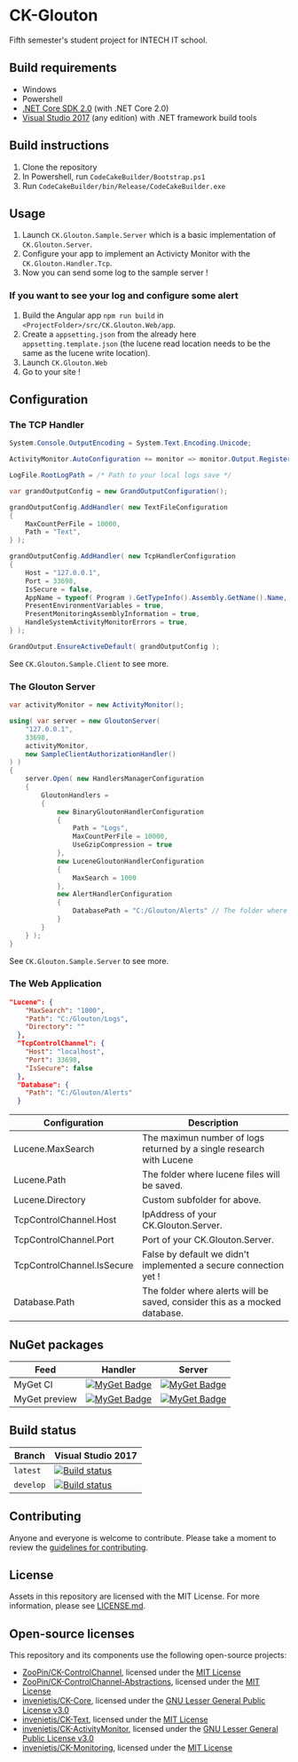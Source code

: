 # CK-Glouton

Fifth semester's student project for INTECH IT school.

## Build requirements

- Windows
- Powershell
- [.NET Core SDK 2.0](https://www.microsoft.com/net/download/core) (with .NET Core 2.0)
- [Visual Studio 2017](https://www.visualstudio.com/) (any edition) with .NET framework build tools

## Build instructions

1. Clone the repository
1. In Powershell, run `CodeCakeBuilder/Bootstrap.ps1`
1. Run `CodeCakeBuilder/bin/Release/CodeCakeBuilder.exe`

## Usage

1. Launch `CK.Glouton.Sample.Server` which is a basic implementation of `CK.Glouton.Server`.
1. Configure your app to implement an Activicty Monitor with the `CK.Glouton.Handler.Tcp`.
1. Now you can send some log to the sample server !

### If you want to see your log and configure some alert

1. Build the Angular app `npm run build` in `<ProjectFolder>/src/CK.Glouton.Web/app`.
1. Create a `appsetting.json` from the already here `appsetting.template.json` (the lucene read location needs to be the same as the lucene write location).
1. Launch `CK.Glouton.Web`
1. Go to your site !

## Configuration

### The TCP Handler

```csharp
System.Console.OutputEncoding = System.Text.Encoding.Unicode;

ActivityMonitor.AutoConfiguration += monitor => monitor.Output.RegisterClient( new ActivityMonitorConsoleClient() );

LogFile.RootLogPath = /* Path to your local logs save */

var grandOutputConfig = new GrandOutputConfiguration();

grandOutputConfig.AddHandler( new TextFileConfiguration
{
    MaxCountPerFile = 10000,
    Path = "Text",
} );

grandOutputConfig.AddHandler( new TcpHandlerConfiguration
{
    Host = "127.0.0.1",
    Port = 33698,
    IsSecure = false,
    AppName = typeof( Program ).GetTypeInfo().Assembly.GetName().Name,
    PresentEnvironmentVariables = true,
    PresentMonitoringAssemblyInformation = true,
    HandleSystemActivityMonitorErrors = true,
} );

GrandOutput.EnsureActiveDefault( grandOutputConfig );
```

See `CK.Glouton.Sample.Client` to see more.

### The Glouton Server

```csharp
var activityMonitor = new ActivityMonitor();

using( var server = new GloutonServer(
    "127.0.0.1",
    33698,
    activityMonitor,
    new SampleClientAuthorizationHandler()
) )
{
    server.Open( new HandlersManagerConfiguration
    {
        GloutonHandlers =
        {
            new BinaryGloutonHandlerConfiguration
            {
                Path = "Logs",
                MaxCountPerFile = 10000,
                UseGzipCompression = true
            },
            new LuceneGloutonHandlerConfiguration
            {
                MaxSearch = 1000
            },
            new AlertHandlerConfiguration
            {
                DatabasePath = "C:/Glouton/Alerts" // The folder where alerts will be saved, consider this as a mocked database.
            }
        }
    } );
}
```
See `CK.Glouton.Sample.Server` to see more.

### The Web Application

```json 
"Lucene": {
    "MaxSearch": "1000",
    "Path": "C:/Glouton/Logs",
    "Directory": ""
  },
  "TcpControlChannel": {
    "Host": "localhost",
    "Port": 33698,
    "IsSecure": false
  },
  "Database": {
    "Path": "C:/Glouton/Alerts"
  }
```

| Configuration | Description |
| ------------ | -------------|
|Lucene.MaxSearch | The maximun number of logs returned by a single research with Lucene |
|Lucene.Path | The folder where lucene files will be saved.
|Lucene.Directory | Custom subfolder for above.
|TcpControlChannel.Host | IpAddress of your CK.Glouton.Server. |
|TcpControlChannel.Port | Port of your CK.Glouton.Server. |
|TcpControlChannel.IsSecure| False by default we didn't implemented a secure connection yet !|
|Database.Path| The folder where alerts will be saved, consider this as a mocked database.

## NuGet packages

| Feed             | Handler | Server | 
| ---------------- | ------ | ------ | 
| MyGet CI    |[![MyGet Badge](https://buildstats.info/myget/glouton-ci/CK.Glouton.Handler.Tcp)](https://www.myget.org/feed/glouton-ci/package/nuget/CK.Glouton.Handler.Tcp) | [![MyGet Badge](https://buildstats.info/myget/glouton-ci/CK.Glouton.Server)](https://www.myget.org/feed/glouton-ci/package/nuget/CK.Glouton.Server)
| MyGet preview    |[![MyGet Badge](https://buildstats.info/myget/glouton-preview/CK.Glouton.Handler.Tcp)](https://www.myget.org/feed/glouton-preview/package/nuget/CK.Glouton.Handler.Tcp) | [![MyGet Badge](https://buildstats.info/myget/glouton-preview/CK.Glouton.Handler.Tcp)](https://www.myget.org/feed/glouton-preview/package/nuget/CK.Glouton.Handler.Tcp)

## Build status

| Branch   | Visual Studio 2017 |
| -------- | ------- |
| `latest` | [![Build status](https://ci.appveyor.com/api/projects/status/wfsk213d8ecvri62?svg=true)](https://ci.appveyor.com/project/ZooPin/ck-glouton) |
| `develop`  | [![Build status](https://ci.appveyor.com/api/projects/status/wfsk213d8ecvri62/branch/develop?svg=true)](https://ci.appveyor.com/project/ZooPin/ck-glouton/branch/develop) |

## Contributing

Anyone and everyone is welcome to contribute. Please take a moment to
review the [guidelines for contributing](CONTRIBUTING.md).

## License

Assets in this repository are licensed with the MIT License. For more information, please see [LICENSE.md](LICENSE.md).

## Open-source licenses

This repository and its components use the following open-source projects:

- [ZooPin/CK-ControlChannel](https://github.com/ZooPin/CK-ControlChannel-Tcp/), licensed under the [MIT License](https://github.com/ZooPin/CK-ControlChannel-Tcp/blob/master/LICENSE.md)
- [ZooPin/CK-ControlChannel-Abstractions](https://github.com/ZooPin/CK-ControlChannel-Abstractions), licensed under the [MIT License](https://github.com/invenietis/CK-ControlChannel-Abstractions/blob/master/LICENSE.md)
- [invenietis/CK-Core](https://github.com/invenietis/CK-Core), licensed under the [GNU Lesser General Public License v3.0](https://github.com/invenietis/CK-Core/blob/master/LICENSE)
- [invenietis/CK-Text](https://github.com/invenietis/CK-Text), licensed under the [MIT License](https://github.com/invenietis/CK-Text/blob/master/LICENSE)
- [invenietis/CK-ActivityMonitor](https://github.com/invenietis/CK-ActivityMonitor), licensed under the [GNU Lesser General Public License v3.0](https://github.com/invenietis/CK-ActivityMonitor/blob/master/LICENSE)
- [invenietis/CK-Monitoring](https://github.com/Invenietis/CK-Monitoring), licensed under the [MIT License](https://github.com/invenietis/CK-Monitoring/blob/master/LICENSE)